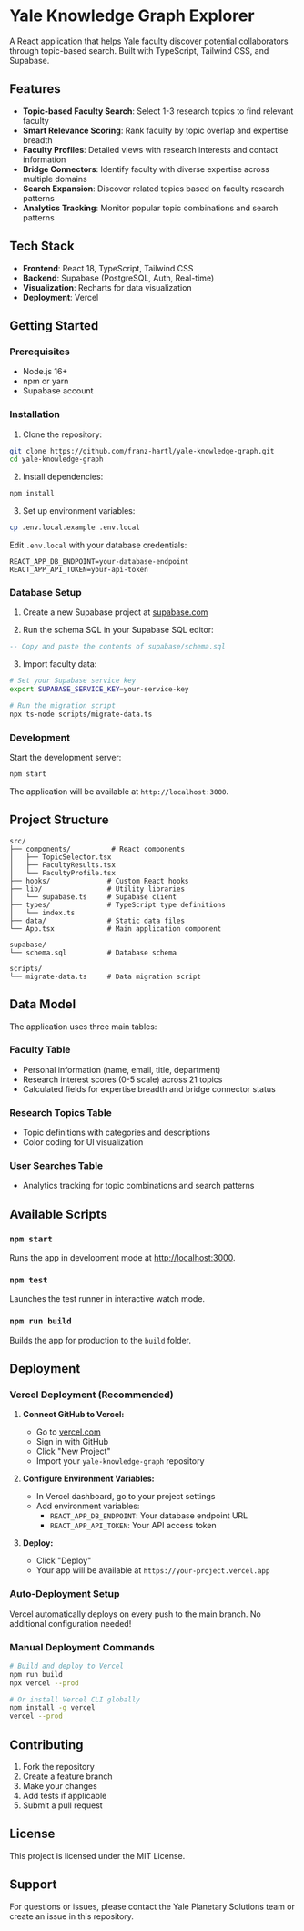 # Yale Knowledge Graph Explorer

A React application that helps Yale faculty discover potential collaborators through topic-based search. Built with TypeScript, Tailwind CSS, and Supabase.

## Features

- **Topic-based Faculty Search**: Select 1-3 research topics to find relevant faculty
- **Smart Relevance Scoring**: Rank faculty by topic overlap and expertise breadth
- **Faculty Profiles**: Detailed views with research interests and contact information
- **Bridge Connectors**: Identify faculty with diverse expertise across multiple domains
- **Search Expansion**: Discover related topics based on faculty research patterns
- **Analytics Tracking**: Monitor popular topic combinations and search patterns

## Tech Stack

- **Frontend**: React 18, TypeScript, Tailwind CSS
- **Backend**: Supabase (PostgreSQL, Auth, Real-time)
- **Visualization**: Recharts for data visualization
- **Deployment**: Vercel

## Getting Started

### Prerequisites

- Node.js 16+ 
- npm or yarn
- Supabase account

### Installation

1. Clone the repository:
```bash
git clone https://github.com/franz-hartl/yale-knowledge-graph.git
cd yale-knowledge-graph
```

2. Install dependencies:
```bash
npm install
```

3. Set up environment variables:
```bash
cp .env.local.example .env.local
```

Edit `.env.local` with your database credentials:
```
REACT_APP_DB_ENDPOINT=your-database-endpoint
REACT_APP_API_TOKEN=your-api-token
```

### Database Setup

1. Create a new Supabase project at [supabase.com](https://supabase.com)

2. Run the schema SQL in your Supabase SQL editor:
```sql
-- Copy and paste the contents of supabase/schema.sql
```

3. Import faculty data:
```bash
# Set your Supabase service key
export SUPABASE_SERVICE_KEY=your-service-key

# Run the migration script
npx ts-node scripts/migrate-data.ts
```

### Development

Start the development server:
```bash
npm start
```

The application will be available at `http://localhost:3000`.

## Project Structure

```
src/
├── components/          # React components
│   ├── TopicSelector.tsx
│   ├── FacultyResults.tsx
│   └── FacultyProfile.tsx
├── hooks/              # Custom React hooks
├── lib/                # Utility libraries
│   └── supabase.ts     # Supabase client
├── types/              # TypeScript type definitions
│   └── index.ts
├── data/               # Static data files
└── App.tsx             # Main application component

supabase/
└── schema.sql          # Database schema

scripts/
└── migrate-data.ts     # Data migration script
```

## Data Model

The application uses three main tables:

### Faculty Table
- Personal information (name, email, title, department)
- Research interest scores (0-5 scale) across 21 topics
- Calculated fields for expertise breadth and bridge connector status

### Research Topics Table
- Topic definitions with categories and descriptions
- Color coding for UI visualization

### User Searches Table
- Analytics tracking for topic combinations and search patterns

## Available Scripts

### `npm start`
Runs the app in development mode at [http://localhost:3000](http://localhost:3000).

### `npm test`
Launches the test runner in interactive watch mode.

### `npm run build`
Builds the app for production to the `build` folder.

## Deployment

### Vercel Deployment (Recommended)

1. **Connect GitHub to Vercel:**
   - Go to [vercel.com](https://vercel.com)
   - Sign in with GitHub
   - Click "New Project"
   - Import your `yale-knowledge-graph` repository

2. **Configure Environment Variables:**
   - In Vercel dashboard, go to your project settings
   - Add environment variables:
     - `REACT_APP_DB_ENDPOINT`: Your database endpoint URL
     - `REACT_APP_API_TOKEN`: Your API access token

3. **Deploy:**
   - Click "Deploy"
   - Your app will be available at `https://your-project.vercel.app`

### Auto-Deployment Setup

Vercel automatically deploys on every push to the main branch. No additional configuration needed!

### Manual Deployment Commands

```bash
# Build and deploy to Vercel
npm run build
npx vercel --prod

# Or install Vercel CLI globally
npm install -g vercel
vercel --prod
```

## Contributing

1. Fork the repository
2. Create a feature branch
3. Make your changes
4. Add tests if applicable
5. Submit a pull request

## License

This project is licensed under the MIT License.

## Support

For questions or issues, please contact the Yale Planetary Solutions team or create an issue in this repository.
